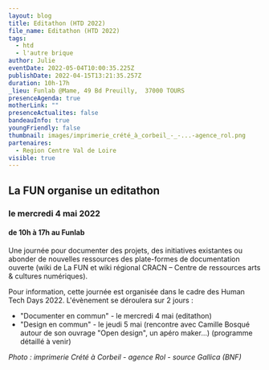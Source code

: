 ```yaml
---
layout: blog
title: Editathon (HTD 2022)
file_name: Editathon (HTD 2022)
tags:
  - htd
  - l'autre brique
author: Julie
eventDate: 2022-05-04T10:00:35.225Z
publishDate: 2022-04-15T13:21:35.257Z
duration: 10h-17h
_lieu: Funlab @Mame, 49 Bd Preuilly,  37000 TOURS
presenceAgenda: true
motherLink: ""
presenceActualites: false
bandeauInfo: true
youngFriendly: false
thumbnail: images/imprimerie_crété_à_corbeil_-_-...-agence_rol.png
partenaires:
  - Region Centre Val de Loire
visible: true
---
```

## La FUN organise un editathon 
### le mercredi 4 mai 2022
#### de 10h à 17h au Funlab

Une journée pour documenter des projets, des initiatives existantes ou abonder de nouvelles ressources des plate-formes de documentation ouverte (wiki de La FUN et wiki régional CRACN – Centre de ressources arts & cultures numériques).

Pour information, cette journée est organisée dans le cadre des Human Tech Days 2022. L'évènement se déroulera sur 2 jours :

* "Documenter en commun" - le mercredi 4 mai (editathon)
* "Design en commun" - le jeudi 5 mai (rencontre avec Camille Bosqué autour de son ouvrage "Open design", un apéro maker...) (programme détaillé à venir)

*Photo : imprimerie Crété à Corbeil - agence Rol - source Gallica (BNF)*